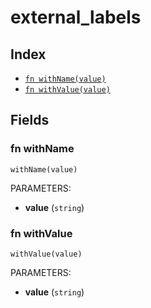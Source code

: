 # external_labels



## Index

* [`fn withName(value)`](#fn-withname)
* [`fn withValue(value)`](#fn-withvalue)

## Fields

### fn withName

```jsonnet
withName(value)
```

PARAMETERS:

* **value** (`string`)


### fn withValue

```jsonnet
withValue(value)
```

PARAMETERS:

* **value** (`string`)

